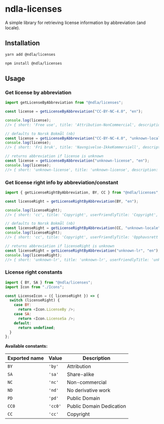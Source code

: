 # ndla-licenses

A simple library for retrieving license information by abbreviation (and locale).

## Installation

```sh
yarn add @ndla/licenses
```

```sh
npm install @ndla/licenses
```

## Usage

### Get license by abbreviation

```js
import getLicenseByAbbreviation from "@ndla/licenses";

const license = getLicenseByAbbreviation("CC-BY-NC-4.0", "en");

console.log(license);
//> { short: 'Free use', title: 'Attribution-NonCommercial', description: 'This license...', rights: ['by', 'sa'] }

// defaults to Norsk Bokmål (nb)
const license = getLicenseByAbbreviation("CC-BY-NC-4.0", "unknown-locale");
console.log(license);
//> { short: 'Fri bruk', title: 'Navngivelse-IkkeKommersiell', description: 'Denne lisensen...', rights: ['by', 'sa'] }

// returns abbreviation if license is unknown
const license = getLicenseByAbbreviation("unknown-license", "en");
console.log(license);
//> { short: 'unknown-license', title: 'unknown-license', description: 'unknown-license', rights: [] }
```

### Get license right info by abbreviation/constant

```js
import { getLicenseRightByAbbreviation, BY, CC } from "@ndla/licenses";

const licenseRight = getLicenseRightByAbbreviation(BY, "en");

console.log(licenseRight);
//> { short: 'cc', title: 'Copyright', userFriendlyTitle: 'Copyright', description: 'Only the creator can derive...' }

// defaults to Norsk Bokmål (nb)
const licenseRight = getLicenseRightByAbbreviation(CC, "unknown-locale");
console.log(licenseRight);
//> { short: 'cc', title: 'Copyright', userFriendlyTitle: 'Opphavsrett', description: 'Bare opphavspersonen kan bearbeide...' }

// returns abbreviation if licenseRight is unknown
const licenseRight = getLicenseRightByAbbreviation("unknown-lr", "en");
console.log(licenseRight);
//> { short: 'unknown-lr', title: 'unknown-lr', userFriendlyTitle: 'unknown-lr', description: 'unknown-lr'}
```

### License right constants

```js
import { BY, SA } from "@ndla/licenses";
import Icon from "./Icons";

const LicenseIcon = ({ licenseRight }) => {
  switch (licenseRight) {
    case BY:
      return <Icon.LicenseBy />;
    case SA:
      return <Icon.LicenseSa />;
    default:
      return undefined;
  }
};
```

**Available constants:**

| Exported name | Value   | Description              |
| ------------- | ------- | ------------------------ |
| `BY`          | `'by'`  | Attribution              |
| `SA`          | `'sa'`  | Share-alike              |
| `NC`          | `'nc'`  | Non-commercial           |
| `ND`          | `'nd'`  | No derivative work       |
| `PD`          | `'pd'`  | Public Domain            |
| `CC0`         | `'cc0'` | Public Domain Dedication |
| `CC`          | `'cc'`  | Copyright                |
